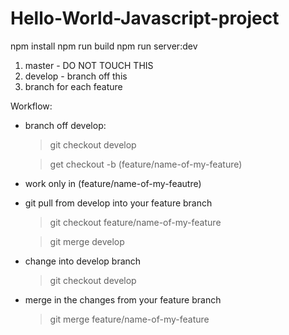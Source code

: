 # Hello-World-Javascript-project


npm install
npm run build
npm run server:dev

1) master - DO NOT TOUCH THIS
2) develop - branch off this
3) branch for each feature



Workflow:
 - branch off develop:
      > git checkout develop
      
      > get checkout -b (feature/name-of-my-feature)
 
 - work only in (feature/name-of-my-feautre)
 
 - git pull from develop into your feature branch
      > git checkout feature/name-of-my-feature
      
      > git merge develop
 
 - change into develop branch
     > git checkout develop
      
 - merge in the changes from your feature branch
     > git merge feature/name-of-my-feature
      
      
      
      
